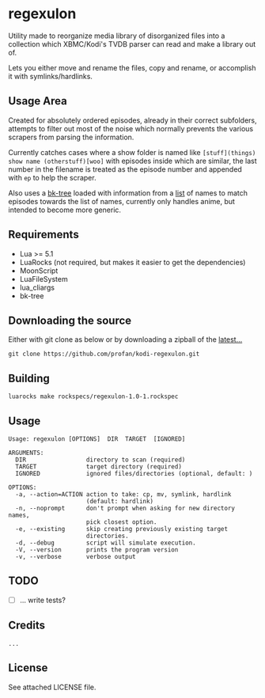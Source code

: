regexulon
=================================

Utility made to reorganize media library of disorganized files into a collection which XBMC/Kodi's TVDB parser can read and make a library out of.

Lets you either move and rename the files, copy and rename, or accomplish it with symlinks/hardlinks.

## Usage Area
Created for absolutely ordered episodes, already in their correct subfolders, attempts to filter out most of the noise which normally prevents the various scrapers from parsing the information.

Currently catches cases where a show folder is named like `[stuff](things) show name (otherstuff)[woo]` with episodes inside which are similar, the last number in the filename is treated as the episode number and appended with `ep` to help the scraper.

Also uses a [bk-tree](https://github.com/profan/lua-bk-tree) loaded with information from a [list](https://raw.github.com/ScudLee/anime-lists/master/anime-list-full.xml) of names to match episodes towards the list of names, currently only handles anime, but intended to become more generic.


Requirements
------------

* Lua >= 5.1
* LuaRocks (not required, but makes it easier to get the dependencies)
* MoonScript
* LuaFileSystem
* lua\_cliargs
* bk-tree


Downloading the source
------------
Either with git clone as below or by downloading a zipball of the [latest...](https://github.com/profan/kodi-regexulon/archive/master.zip)
		
	git clone https://github.com/profan/kodi-regexulon.git

Building
------------

	luarocks make rockspecs/regexulon-1.0-1.rockspec

Usage
------------

	Usage: regexulon [OPTIONS]  DIR  TARGET  [IGNORED]
	
	ARGUMENTS: 
	  DIR                 directory to scan (required)
	  TARGET              target directory (required)
	  IGNORED             ignored files/directories (optional, default: )
	
	OPTIONS: 
	  -a, --action=ACTION action to take: cp, mv, symlink, hardlink
	                      (default: hardlink)
	  -n, --noprompt      don't prompt when asking for new directory names,
	                      pick closest option.
	  -e, --existing      skip creating previously existing target
	                      directories.
	  -d, --debug         script will simulate execution.
	  -V, --version       prints the program version
	  -v, --verbose       verbose output


TODO
------------

 - [ ] ... write tests?

Credits
------------

	...

License
------------
See attached LICENSE file.

